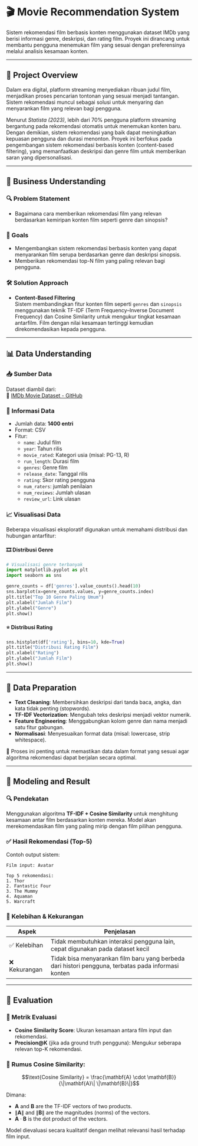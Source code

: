 # 🎬 Movie Recommendation System

Sistem rekomendasi film berbasis konten menggunakan dataset IMDb yang berisi informasi genre, deskripsi, dan rating film. Proyek ini dirancang untuk membantu pengguna menemukan film yang sesuai dengan preferensinya melalui analisis kesamaan konten.

---

## 📝 Project Overview

Dalam era digital, platform streaming menyediakan ribuan judul film, menjadikan proses pencarian tontonan yang sesuai menjadi tantangan. Sistem rekomendasi muncul sebagai solusi untuk menyaring dan menyarankan film yang relevan bagi pengguna.

Menurut *Statista (2023)*, lebih dari 70% pengguna platform streaming bergantung pada rekomendasi otomatis untuk menemukan konten baru. Dengan demikian, sistem rekomendasi yang baik dapat meningkatkan kepuasan pengguna dan durasi menonton. Proyek ini berfokus pada pengembangan sistem rekomendasi berbasis konten (content-based filtering), yang memanfaatkan deskripsi dan genre film untuk memberikan saran yang dipersonalisasi.

---

## 💼 Business Understanding

### 🔍 Problem Statement

- Bagaimana cara memberikan rekomendasi film yang relevan berdasarkan kemiripan konten film seperti genre dan sinopsis?

### 🎯 Goals

- Mengembangkan sistem rekomendasi berbasis konten yang dapat menyarankan film serupa berdasarkan genre dan deskripsi sinopsis.
- Memberikan rekomendasi top-N film yang paling relevan bagi pengguna.

### 🛠️ Solution Approach

- **Content-Based Filtering**  
  Sistem membandingkan fitur konten film seperti `genres` dan `sinopsis` menggunakan teknik TF-IDF (Term Frequency–Inverse Document Frequency) dan Cosine Similarity untuk mengukur tingkat kesamaan antarfilm. Film dengan nilai kesamaan tertinggi kemudian direkomendasikan kepada pengguna.

---

## 📊 Data Understanding

### 📥 Sumber Data

Dataset diambil dari:  
🔗 [IMDb Movie Dataset - GitHub](https://github.com/Rahmathidayat4299/dataset-movie-recomendation)

### 📐 Informasi Data

- Jumlah data: **1400 entri**
- Format: CSV
- Fitur:
  - `name`: Judul film
  - `year`: Tahun rilis
  - `movie_rated`: Kategori usia (misal: PG-13, R)
  - `run_length`: Durasi film
  - `genres`: Genre film
  - `release_date`: Tanggal rilis
  - `rating`: Skor rating pengguna
  - `num_raters`: jumlah penilaian
  - `num_reviews`: Jumlah ulasan
  - `review_url`: Link ulasan

### 📈 Visualisasi Data

Beberapa visualisasi eksploratif digunakan untuk memahami distribusi dan hubungan antarfitur:

#### 🎞️ Distribusi Genre

```python
# Visualisasi genre terbanyak
import matplotlib.pyplot as plt
import seaborn as sns

genre_counts = df['genres'].value_counts().head(10)
sns.barplot(x=genre_counts.values, y=genre_counts.index)
plt.title("Top 10 Genre Paling Umum")
plt.xlabel("Jumlah Film")
plt.ylabel("Genre")
plt.show()
```

#### ⭐ Distribusi Rating

```python
sns.histplot(df['rating'], bins=10, kde=True)
plt.title("Distribusi Rating Film")
plt.xlabel("Rating")
plt.ylabel("Jumlah Film")
plt.show()
```

---

## 🧹 Data Preparation

- **Text Cleaning**: Membersihkan deskripsi dari tanda baca, angka, dan kata tidak penting (stopwords).
- **TF-IDF Vectorization**: Mengubah teks deskripsi menjadi vektor numerik.
- **Feature Engineering**: Menggabungkan kolom genre dan nama menjadi satu fitur gabungan.
- **Normalisasi**: Menyesuaikan format data (misal: lowercase, strip whitespace).

📌 Proses ini penting untuk memastikan data dalam format yang sesuai agar algoritma rekomendasi dapat berjalan secara optimal.

---

## 🤖 Modeling and Result

### 🔍 Pendekatan

Menggunakan algoritma **TF-IDF + Cosine Similarity** untuk menghitung kesamaan antar film berdasarkan konten mereka. Model akan merekomendasikan film yang paling mirip dengan film pilihan pengguna.

### ✅ Hasil Rekomendasi (Top-5)

Contoh output sistem:

```
Film input: Avatar

Top 5 rekomendasi:
1. Thor
2. Fantastic Four
3. The Mummy
4. Aquaman
5. Warcraft

```

### 📌 Kelebihan & Kekurangan

| Aspek | Penjelasan |
|-------|------------|
| ✅ Kelebihan | Tidak membutuhkan interaksi pengguna lain, cepat digunakan pada dataset kecil |
| ❌ Kekurangan | Tidak bisa menyarankan film baru yang berbeda dari histori pengguna, terbatas pada informasi konten |

---

## 📏 Evaluation

### 📐 Metrik Evaluasi

- **Cosine Similarity Score**: Ukuran kesamaan antara film input dan rekomendasi.
- **Precision@K** (jika ada ground truth pengguna): Mengukur seberapa relevan top-K rekomendasi.

### 🧮 Rumus Cosine Similarity:

$$\text{Cosine Similarity} = \frac{\mathbf{A} \cdot \mathbf{B}}{\|\mathbf{A}\| \|\mathbf{B}\|}$$

Dimana:  
- $\mathbf{A}$ and $\mathbf{B}$ are the TF-IDF vectors of two products.  
- $\|\mathbf{A}\|$ and $\|\mathbf{B}\|$ are the magnitudes (norms) of the vectors.  
- $\mathbf{A} \cdot \mathbf{B}$ is the dot product of the vectors.  


Model dievaluasi secara kualitatif dengan melihat relevansi hasil terhadap film input.
